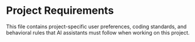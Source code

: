 # Project Requirements

This file contains project-specific user preferences, coding standards, and behavioral rules that AI assistants must follow when working on this project.
